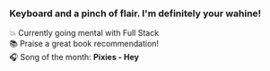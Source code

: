 ### Keyboard and a pinch of flair. I'm definitely your wahine!

💥 Currently going mental with Full Stack\
📚 Praise a great book recommendation!\
🎧 Song of the month: **Pixies - Hey**
